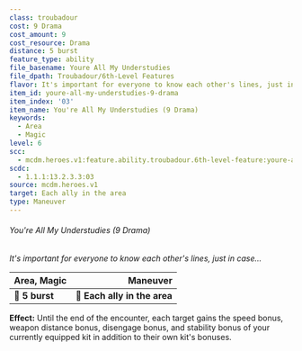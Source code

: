 ```yaml
---
class: troubadour
cost: 9 Drama
cost_amount: 9
cost_resource: Drama
distance: 5 burst
feature_type: ability
file_basename: Youre All My Understudies
file_dpath: Troubadour/6th-Level Features
flavor: It's important for everyone to know each other's lines, just in case...
item_id: youre-all-my-understudies-9-drama
item_index: '03'
item_name: You're All My Understudies (9 Drama)
keywords:
  - Area
  - Magic
level: 6
scc:
  - mcdm.heroes.v1:feature.ability.troubadour.6th-level-feature:youre-all-my-understudies-9-drama
scdc:
  - 1.1.1:13.2.3.3:03
source: mcdm.heroes.v1
target: Each ally in the area
type: Maneuver
---
```


###### You're All My Understudies (9 Drama)

*It's important for everyone to know each other's lines, just in case...*

| **Area, Magic** |                 **Maneuver** |
| --------------- | ---------------------------: |
| **📏 5 burst**  | **🎯 Each ally in the area** |

**Effect:** Until the end of the encounter, each target gains the speed bonus, weapon distance bonus, disengage bonus, and stability bonus of your currently equipped kit in addition to their own kit's bonuses.
